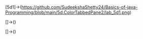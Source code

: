 [5d1]->(https://github.com/SudeekshaShetty24/Basics-of-java-Programming/blob/main/5d.ColorTabbedPane2/lab_5d1.png)

[]->()

[]->()
